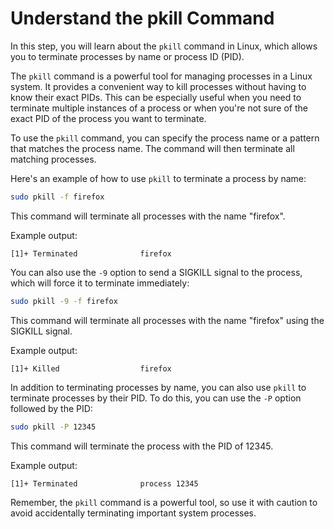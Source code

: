 # Understand the pkill Command

In this step, you will learn about the `pkill` command in Linux, which allows you to terminate processes by name or process ID (PID).

The `pkill` command is a powerful tool for managing processes in a Linux system. It provides a convenient way to kill processes without having to know their exact PIDs. This can be especially useful when you need to terminate multiple instances of a process or when you're not sure of the exact PID of the process you want to terminate.

To use the `pkill` command, you can specify the process name or a pattern that matches the process name. The command will then terminate all matching processes.

Here's an example of how to use `pkill` to terminate a process by name:

```bash
sudo pkill -f firefox
```

This command will terminate all processes with the name "firefox".

Example output:

```
[1]+ Terminated              firefox
```

You can also use the `-9` option to send a SIGKILL signal to the process, which will force it to terminate immediately:

```bash
sudo pkill -9 -f firefox
```

This command will terminate all processes with the name "firefox" using the SIGKILL signal.

Example output:

```
[1]+ Killed                  firefox
```

In addition to terminating processes by name, you can also use `pkill` to terminate processes by their PID. To do this, you can use the `-P` option followed by the PID:

```bash
sudo pkill -P 12345
```

This command will terminate the process with the PID of 12345.

Example output:

```
[1]+ Terminated              process 12345
```

Remember, the `pkill` command is a powerful tool, so use it with caution to avoid accidentally terminating important system processes.
